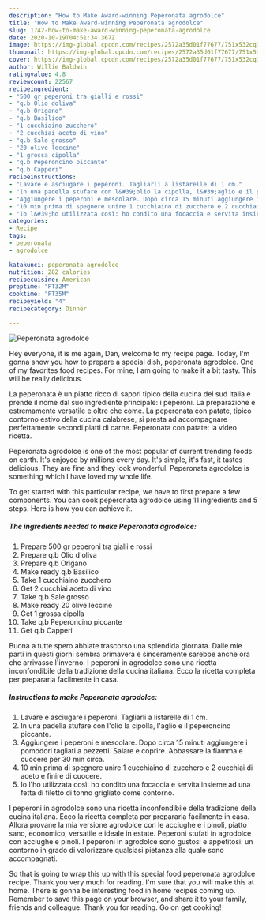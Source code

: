 ```yaml
---
description: "How to Make Award-winning Peperonata agrodolce"
title: "How to Make Award-winning Peperonata agrodolce"
slug: 1742-how-to-make-award-winning-peperonata-agrodolce
date: 2020-10-19T04:51:34.367Z
image: https://img-global.cpcdn.com/recipes/2572a35d01f77677/751x532cq70/peperonata-agrodolce-recipe-main-photo.jpg
thumbnail: https://img-global.cpcdn.com/recipes/2572a35d01f77677/751x532cq70/peperonata-agrodolce-recipe-main-photo.jpg
cover: https://img-global.cpcdn.com/recipes/2572a35d01f77677/751x532cq70/peperonata-agrodolce-recipe-main-photo.jpg
author: Willie Baldwin
ratingvalue: 4.8
reviewcount: 22567
recipeingredient:
- "500 gr peperoni tra gialli e rossi"
- "q.b Olio doliva"
- "q.b Origano"
- "q.b Basilico"
- "1 cucchiaino zucchero"
- "2 cucchiai aceto di vino"
- "q.b Sale grosso"
- "20 olive leccine"
- "1 grossa cipolla"
- "q.b Peperoncino piccante"
- "q.b Capperi"
recipeinstructions:
- "Lavare e asciugare i peperoni. Tagliarli a listarelle di 1 cm."
- "In una padella stufare con l&#39;olio la cipolla, l&#39;aglio e il peperoncino piccante."
- "Aggiungere i peperoni e mescolare. Dopo circa 15 minuti aggiungere i pomodori tagliati a pezzetti. Salare e coprire. Abbassare la fiamma e cuocere per 30 min circa."
- "10 min prima di spegnere unire 1 cucchiaino di zucchero e 2 cucchiai di aceto e finire di cuocere."
- "Io l&#39;ho utilizzata così: ho condito una focaccia e servita insieme ad una fetta di filetto di tonno grigliato come contorno."
categories:
- Recipe
tags:
- peperonata
- agrodolce

katakunci: peperonata agrodolce 
nutrition: 282 calories
recipecuisine: American
preptime: "PT32M"
cooktime: "PT35M"
recipeyield: "4"
recipecategory: Dinner

---
```



![Peperonata agrodolce](https://img-global.cpcdn.com/recipes/2572a35d01f77677/751x532cq70/peperonata-agrodolce-recipe-main-photo.jpg)

Hey everyone, it is me again, Dan, welcome to my recipe page. Today, I'm gonna show you how to prepare a special dish, peperonata agrodolce. One of my favorites food recipes. For mine, I am going to make it a bit tasty. This will be really delicious.

La peperonata è un piatto ricco di sapori tipico della cucina del sud Italia e prende il nome dal suo ingrediente principale: i peperoni. La preparazione è estremamente versatile e oltre che come. La peperonata con patate, tipico contorno estivo della cucina calabrese, si presta ad accompagnare perfettamente secondi piatti di carne. Peperonata con patate: la video ricetta.

Peperonata agrodolce is one of the most popular of current trending foods on earth. It's enjoyed by millions every day. It's simple, it's fast, it tastes delicious. They are fine and they look wonderful. Peperonata agrodolce is something which I have loved my whole life.


To get started with this particular recipe, we have to first prepare a few components. You can cook peperonata agrodolce using 11 ingredients and 5 steps. Here is how you can achieve it.

<!--inarticleads1-->

##### The ingredients needed to make Peperonata agrodolce:

1. Prepare 500 gr peperoni tra gialli e rossi
1. Prepare q.b Olio d&#39;oliva
1. Prepare q.b Origano
1. Make ready q.b Basilico
1. Take 1 cucchiaino zucchero
1. Get 2 cucchiai aceto di vino
1. Take q.b Sale grosso
1. Make ready 20 olive leccine
1. Get 1 grossa cipolla
1. Take q.b Peperoncino piccante
1. Get q.b Capperi


Buona a tutte spero abbiate trascorso una splendida giornata. Dalle mie parti in questi giorni sembra primavera e sinceramente sarebbe anche ora che arrivasse l&#39;inverno. I peperoni in agrodolce sono una ricetta inconfondibile della tradizione della cucina italiana. Ecco la ricetta completa per prepararla facilmente in casa. 

<!--inarticleads2-->

##### Instructions to make Peperonata agrodolce:

1. Lavare e asciugare i peperoni. Tagliarli a listarelle di 1 cm.
1. In una padella stufare con l&#39;olio la cipolla, l&#39;aglio e il peperoncino piccante.
1. Aggiungere i peperoni e mescolare. Dopo circa 15 minuti aggiungere i pomodori tagliati a pezzetti. Salare e coprire. Abbassare la fiamma e cuocere per 30 min circa.
1. 10 min prima di spegnere unire 1 cucchiaino di zucchero e 2 cucchiai di aceto e finire di cuocere.
1. Io l&#39;ho utilizzata così: ho condito una focaccia e servita insieme ad una fetta di filetto di tonno grigliato come contorno.


I peperoni in agrodolce sono una ricetta inconfondibile della tradizione della cucina italiana. Ecco la ricetta completa per prepararla facilmente in casa. Allora provane la mia versione agrodolce con le acciughe e i pinoli, piatto sano, economico, versatile e ideale in estate. Peperoni stufati in agrodolce con acciughe e pinoli. I peperoni in agrodolce sono gustosi e appetitosi: un contorno in grado di valorizzare qualsiasi pietanza alla quale sono accompagnati. 

So that is going to wrap this up with this special food peperonata agrodolce recipe. Thank you very much for reading. I'm sure that you will make this at home. There is gonna be interesting food in home recipes coming up. Remember to save this page on your browser, and share it to your family, friends and colleague. Thank you for reading. Go on get cooking!

